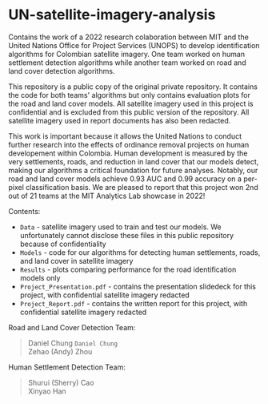 # UN-satellite-imagery-analysis
Contains the work of a 2022 research colaboration between MIT and the United Nations Office for Project Services (UNOPS) to develop identification algorithms for Colombian satellite imagery. One team worked on human settlement detection algorithms while another team worked on road and land cover detection algorithms. 

This repository is a public copy of the original private repository. It contains the code for both teams' algorithms but only contains evaluation plots for the road and land cover models. All satellite imagery used in this project is confidential and is excluded from this public version of the repository. All satellite imagery used in report documents has also been redacted.

This work is important because it allows the United Nations to conduct further research into the effects of ordinance removal projects on human developement within Colombia. Human development is measured by the very settlements, roads, and reduction in land cover that our models detect, making our algorithms a critical foundation for future analyses. Notably, our road and land cover models achieve 0.93 AUC and 0.99 accuracy on a per-pixel classification basis. We are pleased to report that this project won 2nd out of 21 teams at the MIT Analytics Lab showcase in 2022!

Contents:
* `Data` - satellite imagery used to train and test our models. We unfortunately cannot disclose these files in this public repository because of confidentiality
* `Models` - code for our algorithms for detecting human settlements, roads, and land cover in satellite imagery
* `Results` - plots comparing performance for the road identification models only
* `Project_Presentation.pdf` - contains the presentation slidedeck for this project, with confidential satellite imagery redacted
* `Project_Report.pdf` - contains the written report for this project, with confidential satellite imagery redacted

Road and Land Cover Detection Team:
> Daniel Chung `Daniel Chung` <br /> Zehao (Andy) Zhou

Human Settlement Detection Team:
> Shurui (Sherry) Cao <br /> Xinyao Han
